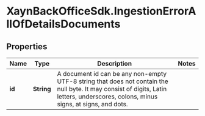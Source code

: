# XaynBackOfficeSdk.IngestionErrorAllOfDetailsDocuments

## Properties

Name | Type | Description | Notes
------------ | ------------- | ------------- | -------------
**id** | **String** | A document id can be any non-empty UTF-8 string that does not contain the null byte. It may consist of digits, Latin letters, underscores, colons, minus signs, at signs, and dots. | 


